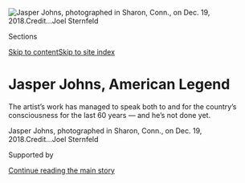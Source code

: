 <div id="app">

<div>

<div>

<div>

</div>

<div data-aria-hidden="false">

<div id="site-content" role="main">

<div>

<div class="css-1aor85t" style="opacity:0.000000001;z-index:-1;visibility:hidden">

<div class="css-1hqnpie">

<div class="css-epjblv">

<span class="css-100wwgy">Jasper Johns, American Legend</span>

</div>

<div class="css-k008qs">

<div class="css-o5pzib">

<span class="css-18z7m18"></span>

<div>

</div>

</div>

<span class="css-1n6z4y"></span>

<div class="css-1705lsu">

<div class="css-4xjgmj">

<div class="css-4skfbu" role="toolbar" data-aria-label="Social Media Share buttons, Save button, and Comments Panel with current comment count" data-testid="share-tools">

  - 
  - 
  - 
  - 
    
    <div class="css-6n7j50">
    
    </div>

  - 

</div>

</div>

</div>

</div>

</div>

</div>

<div id="NYT_TOP_BANNER_REGION" class="css-11qgg8s">

</div>

<div id="fullBleedHeaderContent">

<div class="css-n4ws9g">

![<span class="css-1l9o2ey e13ogyst0" data-aria-hidden="true">Jasper
Johns, photographed in Sharon, Conn., on Dec. 19,
2018.</span><span class="css-1nlbvxy e1z0qqy90" itemprop="copyrightHolder"><span class="css-1ly73wi e1tej78p0">Credit...</span><span><span>Joel
Sternfeld</span></span></span>](https://static01.nyt.com/images/2019/02/18/t-magazine/18tmag-johns-slide-8VTF/18tmag-johns-slide-8VTF-articleLarge.jpg?quality=75&auto=webp&disable=upscale)

</div>

<div class="css-3z92zw">

<div class="css-6cn7ki">

<div class="NYTAppHideMasthead css-1bcu9v6 e1suatyy0">

<div class="section css-1o1qe8k e1suatyy2">

<div class="css-cu5p7t er09x8g0">

<div class="css-6n7j50">

</div>

<span class="css-1dv1kvn">Sections</span>

[Skip to content](#site-content)[Skip to site index](#site-index)

</div>

<div class="css-10698na e1huz5gh0">

</div>

</div>

</div>

<div class="css-1sojcmr ehdk2mb0">

# Jasper Johns, American Legend

</div>

The artist’s work has managed to speak both to and for the country’s
consciousness for the last 60 years — and he’s not done yet.

</div>

</div>

<div class="css-nwzfg5 e1gnum310">

<span class="css-1f9pvn2 t-magazine">Jasper Johns, photographed in
Sharon, Conn., on Dec. 19,
2018.</span><span class="css-1nlbvxy e1z0qqy90" itemprop="copyrightHolder"><span class="css-1ly73wi e1tej78p0">Credit...</span><span><span>Joel
Sternfeld</span></span></span>

</div>

<div id="sponsor-wrapper" class="css-1hyfx7x">

<div id="sponsor-slug" class="css-19vbshk">

Supported by

</div>

[Continue reading the main story](#after-sponsor)

<div id="sponsor" class="ad sponsor-wrapper" style="text-align:center;height:100%;display:block">

</div>

<div id="after-sponsor">

</div>

</div>

<div class="css-1wx1auc e1gnum311">

<div class="css-18e8msd">

<div class="css-vp77d3 epjyd6m0">

<div class="css-1baulvz">

By [<span class="css-1baulvz last-byline" itemprop="name">M.H.
Miller</span>](https://www.nytimes.com/by/m-h-miller)

</div>

</div>

  - Feb. 18, 2019

  - 
    
    <div class="css-4xjgmj">
    
    <div class="css-d8bdto" role="toolbar" data-aria-label="Social Media Share buttons, Save button, and Comments Panel with current comment count" data-testid="share-tools">
    
      - 
      - 
      - 
      - 
        
        <div class="css-6n7j50">
        
        </div>
    
      - 
    
    </div>
    
    </div>

</div>

</div>

</div>

<div class="section meteredContent css-1r7ky0e" name="articleBody" itemprop="articleBody">

<div class="css-1fanzo5 StoryBodyCompanionColumn">

<div class="css-53u6y8">

JASPER JOHNS LIVES on a sprawling estate in Sharon, Conn., a rural town
in the Berkshires with a population of about 2,700 people. The property
is stark and hilly, made up of a series of small barnlike structures,
one of which houses Johns’s studio. Every detail inside the studio seems
intentional, as if each object were a clue about the man himself.
There’s the unframed poster, pinned to a wall, of Leonardo da Vinci’s
portrait of “[Ginevra de’
Benci](https://www.nga.gov/collection/art-object-page.50724.html)”
(circa 1478), with whom Johns occasionally shares an intense, unsmiling
gaze; there are the silver cans that hold his brushes; there is the
model of the human skull on a table.

In a 1977 interview with the author Edmund White, Johns described his
experience of meeting [Marcel
Duchamp](https://www.nytimes.com/topic/person/marcel-duchamp), one of
his artistic idols, who, with the Cubist paintings and ready-made
sculptures he began making in the years leading up to World War I,
helped drag art into the 20th century in much the same way that Johns
would recalibrate the priorities of painting and sculpture at the end of
the 1950s. “Just his physical presence was impressive,” Johns said of
Duchamp. “I suppose all the mythology sensitizes you, prepares you to be
impressed, to feel awe.” This is an apt description of Johns himself,
who has, for much of his adult life, cultivated the aura of an enigma.

*\[*[*Sign up
here*](https://www.nytimes.com/newsletters/t-list?module=inline) *for
the T List newsletter, a weekly roundup of what T Magazine editors are
noticing and coveting now.\]*

At 88, Johns remains physically imposing: He is barrel-chested, and his
once boyish face has weathered into a craggy atlas. When I visited his
home, he showed me the mostly bare walls of his studio before leading me
upstairs, into an informal gallery room, with windows that looked out on
the surrounding landscape, which felt, with the naked trees on the
horizon, vast and lonely in the early December chill. Even his gait as
he climbed the stairs had a meaningful vigor, as if he was trying to
prove to the steps that he could still conquer them. Johns is a solitary
figure, among the final survivors of an era, and for the better part of
60 years, he has declined to offer any easy explanations about his work,
or to be a spokesperson for postwar American art, though people would
like him to be. He has been one of the primary architects of the
contemporary art world, and has also opted out of its social trappings
entirely. For decades, he has divided his time between quiet towns along
the East Coast and a remote retreat designed by [Philip
Johnson](https://www.nytimes.com/2005/01/27/arts/design/philip-johnson-architectures-restless-intellect-dies-at-98.html)
in St. Martin. Now, he rarely leaves Connecticut. The curator John
Elderfield has called him “the hermit of Sharon.”

</div>

</div>

<div class="css-1fanzo5 StoryBodyCompanionColumn">

<div class="css-53u6y8">

The next years will be busy ones for Johns. His first show of new works
in five years is currently running at [Matthew Marks
Gallery](https://www.matthewmarks.com/new-york/exhibitions/2019-02-09_jasper-johns/)
in New York. He has been the subject of numerous surveys, and in the
fall of 2020, he’ll have the largest one to date, split between two
institutions — the [Whitney Museum of American
Art](https://www.nytimes.com/topic/organization/whitney-museum-of-american-art),
where he had a retrospective in 1977, and the [Philadelphia Museum of
Art](https://www.nytimes.com/topic/organization/philadelphia-museum-of-art),
which he started visiting in 1958 to view the museum’s collection of
sculptures by Duchamp. The show will run simultaneously at both museums,
which the Whitney’s Scott Rothkopf, the co-curator of the show along
with Carlos Basualdo in Philadelphia, described as “unprecedented.”

Johns has assiduously avoided his public throughout his career, and yet
he has also managed to consistently speak to what it is to be alive in
America at any given moment. From his [iconic
paintings](https://www.moma.org/collection/works/78805) in the mid-50s
of the American flag, which seemed to embody the fallout of Red Scare
nationalism, to the modish apathy of his bronze sculptures of banal
objects like flashlights and light bulbs, to his almost compulsive
return in his later paintings to a holistic system of ambiguous symbols
like galaxy spirals and cartoonish stick figures holding exaggeratedly
large paintbrushes, he has been in a constant state of reinvention. He
is the rare artist whose work has never become stale, who in his 80s is
still creating strange and mysterious images that could be looked at
endlessly and never fully reveal themselves. Whether Johns is actually
*about* anything (or nothing) in particular has been the central
question of his work, and yet it is ultimately less important than his
endless search for meaning itself — the mere act of the lone artist
entering the studio every day and deciding to continue. His constant
presence is defined mostly by self-erasure, which has made him an artist
who has disappeared almost entirely into his work. There is a sense that
he’s been here forever, and that no one will replace him once he’s gone.

</div>

</div>

<div class="sizeLarge layoutHorizontal css-rezhvw ejvbdkh1">

[](https://www.nytimes.com/slideshow/2019/02/18/t-magazine/jasper-johns-in-images.html)

<div class="css-5nx6oe">

## Jasper Johns, in Images

<div class="css-1xhl2m">

13 Photos

View Slide Show <span class="css-t4350i">›</span>

</div>

</div>

<div class="css-79elbk">

<div class="css-hyytny">

</div>

![](https://static01.nyt.com/images/2019/02/18/t-magazine/18tmag-johns-slide-5TPA/18tmag-johns-slide-5TPA-articleLarge-v6.jpg?quality=75&auto=webp&disable=upscale)

</div>

<div class="css-17ai7jg e15qwgfe0">

<span class="css-1l9o2ey e13ogyst0">Jasper Johns, “Flag,” 1954-55,
encaustic, oil and collage on fabric mounted on wood (3 panels), The
Museum of Modern Art, New York, NY, USA. Digital image © The Museum of
Modern Art/licensed by Scala, NY/Art Resource, NY © 2019 Jasper
Johns/licensed by VAGA at ARS, NY</span>

</div>

</div>

<div class="css-1fanzo5 StoryBodyCompanionColumn">

<div class="css-53u6y8">

I CAN’T SAY that my encounter with Johns did much to upend his
reputation as an impenetrable figure. He had a remarkable ability to cut
off a conversational thread with a single look. When asked if there were
any younger artists he admired, he said, “Mmhmm.” Asked for specific
names, he responded with an unsmiling, “No.” His speech was punctuated
by long, powerful silences during which he stared out into the distance,
looking at nothing in particular but doing so with such a sense of
purpose it was as if he were searching the hills for the words he wanted
to say before emerging with a full-paragraph answer. When we sat
upstairs — a book of paintings by [Edvard
Munch](https://www.nytimes.com/topic/person/edvard-munch), with whom
Johns shares a morbid sense of symbolism, between us — there was a
certain amount of negotiation regarding my recording our interview. I
told him it was the only way I could know that I’ve quoted him
accurately. “That’s what I’m worried about,” he said grimly before
relenting.

Yet there was also a great warmth to him. He would frequently laugh at
the things he said, his eyes brightening. He spoke with a mid-Atlantic
accent that recalled [Cary
Grant](https://www.nytimes.com/1986/11/30/obituaries/cary-grant-dies-in-iowa-at-82-hollywood-epitome-of-style.html),
but when the conversation turned to his childhood in South Carolina, a
southern lilt announced itself. In these moments, he could be
surprisingly forthcoming, almost avuncular. I asked him why, unlike most
artists who achieve the level of acclaim he has, he has never taught at
a university. “I wouldn’t know how,” he said. Then he told me a story.
When he was in basic training at Fort Jackson in South Carolina in 1951,
he became friendly with a woman named Augusta Burch, who was in charge
of the base’s service club, where soldiers would go to listen to records
and write letters. Learning that he aspired to be an artist, she asked
him to make a mural based on the work of [Charles
Dickens](https://www.nytimes.com/topic/person/charles-dickens) for the
service club’s stage. Later, she started a culture center at Fort
Jackson devoted to the study of music and art, and when Johns finished
his basic training, she helped get him transferred there. He was
supposed to give art lessons to other soldiers. “But I certainly didn’t
teach,” he said. “I just watched what people did.”

</div>

</div>

<div class="css-1fanzo5 StoryBodyCompanionColumn">

<div class="css-53u6y8">

Part of the job also involved arranging small exhibitions, and he
organized one around artworks by children, which he had borrowed from a
school at the recently opened [Columbia Museum of
Art](https://www.columbiamuseum.org/) nearby. One afternoon, a general
from another base visited the culture center and mistook the works on
the walls for those made by the soldiers instead of children. “He looked
around,” Johns said, “and he announced, ‘What these men need is a
teacher\!’”

Johns was born in 1930 in Augusta, Ga., and grew up in South Carolina.
According to family lore, he was named for William Jasper, a sergeant in
the Second South Carolina Regiment during the Revolutionary War who was
best known for hoisting the regimental flag after the mast was broken in
the battle of Fort Moultrie, near Charleston, in 1776 and holding it
under fire from a British warship until it could be repaired. (He died
during the 1779 Siege of Savannah, purportedly attempting to plant the
regiment’s colors again.) Johns’s parents divorced when he was 2, and
his mother started a new family — without him. Asked once by Deborah
Solomon, his biographer, why he didn’t simply live with his father,
Johns responded, “He didn’t invite me.” Raised by his paternal
grandfather, a farmer, until his death, when Johns was 8, he spent most
of the remainder of his childhood living with an aunt, the only teacher
at a two-room schoolhouse that Johns attended in the town of Allendale.
There were about 12 people at the school, and his aunt taught all of the
grades. The students would rotate around his aunt’s desk for their
lessons, which was situated near a wood stove: In first grade, you sat
on a bench. By fifth grade, you stood behind the teacher’s desk. It was
a childhood of disappointment and rejection, of suffocating loneliness.
“No one in my family, as far as I know, had ever traveled anywhere,”
he said. “I don’t know that my mother had ever been out of the state
until I was an adult.” He wanted to be “anywhere but there, at that
time.” The only art he was exposed to growing up were paintings by his
dead grandmother in his grandfather’s house, but, without encouragement
or any real reason, he found himself compelled to make art from a young
age. It became both a way of attracting his indifferent family’s
attention to himself and, later, his primary means of escape.

</div>

</div>

<div class="css-79elbk" data-testid="photoviewer-wrapper">

<div class="css-z3e15g" data-testid="photoviewer-wrapper-hidden">

</div>

<div class="css-1a48zt4 ehw59r15" data-testid="photoviewer-children">

![<span class="css-1l9o2ey e13ogyst0" data-aria-hidden="true">Details
from Johns’s
studio.</span><span class="css-1nlbvxy e1z0qqy90" itemprop="copyrightHolder"><span class="css-1ly73wi e1tej78p0">Credit...</span><span>Joel
Sternfeld</span></span>](https://static01.nyt.com/images/2019/02/18/t-magazine/18tmag-johns-slide-HUSY/18tmag-johns-slide-HUSY-articleLarge.jpg?quality=75&auto=webp&disable=upscale)

</div>

</div>

<div class="css-1fanzo5 StoryBodyCompanionColumn">

<div class="css-53u6y8">

After leaving the army in 1953, he arrived in New York to start his
career as an artist. The city had only recently usurped Paris as the
center of contemporary art with the rise of Abstract Expressionism, a
distinctly American painting style defined by spontaneous marks and
obsessive explorations of color, which by the beginning of the ’50s had
become a world-famous aesthetic movement thanks to artists like [Jackson
Pollock](https://www.nytimes.com/topic/person/jackson-pollock), [Mark
Rothko](https://www.nytimes.com/topic/person/mark-rothko) and [Willem de
Kooning](https://www.nytimes.com/1997/03/20/arts/willem-de-kooning-dies-at-92-reshaped-us-art.html).
Their popularity was so great that, in helping to mainstream a radically
new style of painting, they inspired a rigid set of parameters and rules
for what painting should look like. In his essay “‘American-Type’
Painting” (1955), the critic [Clement
Greenberg](https://www.nytimes.com/1994/05/08/obituaries/clement-greenberg-dies-at-85-art-critic-championed-pollock.html)
praised Abstract Expressionism’s “new kind of flatness, one that
breathes and pulsates,” one that represented a break with the Cubist and
Surrealist painting traditions that flourished in Europe between the
world wars.

By the mid-50s, when a 23-year-old Johns entered this insular milieu,
the Abstract Expressionist artists and their supporters were already
taking their artistic superiority for granted. He met [Robert
Rauschenberg](https://www.nytimes.com/2008/05/14/arts/design/14rauschenberg.html)
through mutual friends around early 1954, while Johns was working at
Marboro Books, a discount chain that sold overstock titles. The two
would soon reorient the direction of contemporary art, but they had
humble beginnings. Shortly after meeting him, Rauschenberg enlisted
Johns’s help in his own day job, designing window displays for the
[Bonwit
Teller](https://www.nytimes.com/2014/10/05/realestate/fifth-avenue-bonwit-teller-opulence-lost.html)
department store. The following year, the two moved their studios into
the same building together on Pearl Street, and through Rauschenberg,
Johns met [Merce
Cunningham](https://www.nytimes.com/topic/person/merce-cunningham) and
his collaborator and romantic partner, the composer [John
Cage](https://www.nytimes.com/topic/person/john-cage).

Johns was the youngest of this group — and the only one without an
extensive arts education. He’d studied art at the [University of South
Carolina](https://www.nytimes.com/search?query=University+of+South+Carolina)
for three semesters and then spent less than a year at the Parsons
School of Design in New York before dropping out and joining the army
because he couldn’t afford the tuition. Cage and Cunningham both taught
at [Black Mountain
College](https://www.nytimes.com/2015/12/18/arts/design/the-short-life-and-long-legacy-of-black-mountain-college.html),
the experimental art school in North Carolina where Cunningham founded
his dance company, and where Rauschenberg had also studied, along with
his soon-to-be-wife Susan Weil, under the tutelage of the German painter
[Josef
Albers](https://www.nytimes.com/1976/03/26/archives/josef-albers-artist-and-teacher-dies.html).
(Albers, a renowned instructor of the
[Bauhaus](https://www.nytimes.com/2019/02/04/t-magazine/bauhaus-school-architecture-history.html)
in Germany who left the country after the rise of the Nazis in 1933,
taught “learning by doing.”) These men’s ideas “were better formed than
mine,” Johns said, “and they were more experienced and strongly
motivated to do what they were doing. Cage and Rauschenberg and Merce,
those three people were the people most important to me at that time.
They had been to various kinds of schools, had traveled, had worked at
Black Mountain, which I think was important to them. And I benefited
from that. That reinforced a kind of forward movement.”

</div>

</div>

<div class="css-1fanzo5 StoryBodyCompanionColumn">

<div class="css-53u6y8">

In March 1957, he and Rauschenberg were living in the building on Pearl
Street — Rauschenberg upstairs, Johns downstairs — when the dealer [Leo
Castelli](https://www.nytimes.com/1999/08/23/arts/leo-castelli-influential-art-dealer-dies-at-91.html)
paid a visit to Rauschenberg. Castelli, an early champion of Abstract
Expressionism, had opened his own gallery on the Upper East Side a month
earlier and was courting Rauschenberg. During the visit, Rauschenberg
told the ambitious dealer that he had to go downstairs to get some ice
from Johns’s studio (the two shared a refrigerator). Castelli said he
was curious about Johns — he’d just seen a painting he’d done of a green
target that was included in a group show at the [Jewish
Museum](https://www.nytimes.com/topic/organization/jewish-museum-nyc).
“So Bob came down to my studio,” Johns told me, “and said, ‘Leo
Castelli is upstairs and would like to meet you.’” Johns told Castelli
to call sometime and he’d show him his work. “He said, ‘Can’t I see it
now?’ I thought it was inappropriate, since he’d come to see Bob, but at
any rate, we went downstairs.” Castelli offered him a show on the spot.
“That was the beginning,” Johns said. He would show with Castelli for
the next 40 years, until Castelli’s death in 1999.

</div>

</div>

<div class="css-79elbk" data-testid="photoviewer-wrapper">

<div class="css-z3e15g" data-testid="photoviewer-wrapper-hidden">

</div>

<div class="css-1a48zt4 ehw59r15" data-testid="photoviewer-children">

<div class="css-1xdhyk6 erfvjey0">

<span class="css-1ly73wi e1tej78p0">Image</span>

<div class="css-zjzyr8">

<div data-testid="lazyimage-container" style="height:493.6444444444444px">

</div>

</div>

</div>

<span class="css-1l9o2ey e13ogyst0" data-aria-hidden="true">Johns’s
“Untitled”
(2018).</span><span class="css-1nlbvxy e1z0qqy90" itemprop="copyrightHolder"><span class="css-1ly73wi e1tej78p0">Credit...</span><span>Jasper
Johns, “Untitled,” 2018. Oil on canvas © 2019 Jasper Johns/licensed by
VAGA at ARS, NY. Courtesy of Matthew Marks Gallery</span></span>

</div>

</div>

<div class="css-1fanzo5 StoryBodyCompanionColumn">

<div class="css-53u6y8">

Johns’s debut solo exhibition at Castelli’s gallery on the Upper East
Side 10 months later is now legendary. His work was a series of familiar
symbols — American flags, targets, numbers — painted on newsprint with
encaustic, in which pigment was mixed with heated beeswax. (This was, at
the time, a truly esoteric method, best known from the Fayum mummy
portraits from the first couple centuries A.D.) The show now has the
reputation of doing nothing less than announcing the death of Abstract
Expressionism. This is reductive, of course — de Kooning and others
would continue to have long and successful careers after the arrival of
Johns — but his work did dramatically reimagine the possibilities of
what could happen on a canvas. If Abstract Expressionism was a
melodramatically psychological exercise, with each splash of paint
communicating some anguished search for American identity in the midst
of the Cold War’s atomic glow, here was something cool and detached,
familiar and yet forever unknowable. It was as if [Marlon
Brando](https://www.nytimes.com/2004/07/02/movies/marlon-brando-oscarwinning-actor-is-dead-at-80.html)
had driven his motorcycle onto the set of a [Clark
Gable](https://www.nytimes.com/1960/11/17/archives/clark-gable-dies-in-hollywood-of-heart-ailment-at-age-of-59-king-of.html)
movie.

At 27, Johns became an overnight success and an indecipherable oracle of
modern America. He was clearly saying something, but what? Was his
American flag a canny critique of Eisenhower-era imperialism? Was it an
ironic tribute to his namesake, someone who quite literally died for the
flag? Was it a tautological exercise, a heroic attempt to separate the
flag from its context? Johns has only ever given the same story: One
night, in 1954, he dreamed of painting a flag, and the next morning he
got up and started doing it. He spent much of the next five years
painting the flag in various forms, and then, for a while, mostly
stopped. When asked about this in a 1963 interview with a German
magazine, he said: “They added two stars,” a reference to Alaska and
Hawaii becoming states in 1959. “Since then, the design does not
interest me anymore.”

IT’S TEMPTING TO think of Johns’s career in two parts: with Rauschenberg
and post-Rauschenberg. Johns may not be forthcoming with details of his
personal life, but he is an expert self-mythologizer, and there is
likely no romance between two visual artists in postwar America that
occupies the same level of importance in the public’s imagination as
Johns’s with Rauschenberg. Between 1955 and 1961, the two lived and
worked in proximity to one another, first on Pearl Street and then, in
1958, when the Pearl Street building was condemned, over a hero sandwich
shop at 128 Front Street, this time with Johns upstairs and Rauschenberg
downstairs. They shared ideas, motifs and materials and ended up carving
a path for much of the art that has emerged in the 60 years since. Most
of the subsequent artistic milestones one can think of — from [Andy
Warhol](https://www.nytimes.com/2018/11/01/arts/design/andy-warhol-inc-how-he-made-business-his-art.html)’s
first Campbell’s soup cans in 1962 to Tracey Emin putting [her own
bed](https://www.tate.org.uk/art/artworks/emin-my-bed-l03662) on view
inside the Tate Gallery in 1999 to [Kerry James
Marshall](https://www.nytimes.com/2016/10/17/t-magazine/kerry-james-marshall-artist.html)’s
use of collage, printing and other variables on the canvases of his
early paintings — originated with the work Johns and Rauschenberg
produced during these years.

Rauschenberg’s
“[combines](https://www.rauschenbergfoundation.org/art/series/combine),”
a series of works the artist began making in 1954 that combined elements
of painting and sculpture (Johns described them as “painting playing the
game of sculpture”), took contemporary art down from the wall and into
new territory entirely. Johns was often present in these works,
sometimes spiritually, often literally. One, “[Short
Circuit](https://www.artic.edu/artworks/209926/short-circuit)” (1955),
included a flag painting by Johns inside a compartment with a small
door. Another combine, “Untitled” (circa 1954), sometimes referred to as
“Man With White Shoes,” was a wooden structure that resembled a front
porch, partially painted and mounted with objects ranging from a
taxidermied hen to personal ephemera: a letter from Rauschenberg’s son,
photographs of his parents, a picture of Johns. In 1958, Johns expanded
on the strange familiarity found in his paintings of flags and numbers
by making sculptures of everyday objects (light bulbs, beer cans) that
he cast in bronze, prefiguring Warhol’s fascination with mass production
and pop culture symbolism by several years. His paintings, like
Rauschenberg’s, began to incorporate sculptural elements, as with
“[Target With Four
Faces](https://www.moma.org/collection/works/78393)” (1955), which
included the familiar target but with four plaster casts of an eerily
expressionless face, cut off just below the eyes, peering out from
beneath a wooden slat affixed to the top of the painting.

</div>

</div>

<div class="css-79elbk" data-testid="photoviewer-wrapper">

<div class="css-z3e15g" data-testid="photoviewer-wrapper-hidden">

</div>

<div class="css-1a48zt4 ehw59r15" data-testid="photoviewer-children">

<div class="css-1xdhyk6 erfvjey0">

<span class="css-1ly73wi e1tej78p0">Image</span>

<div class="css-zjzyr8">

<div data-testid="lazyimage-container" style="height:309.3333333333333px">

</div>

</div>

</div>

<span class="css-1l9o2ey e13ogyst0" data-aria-hidden="true">Another
photograph of Johns’s studio. Every detail inside the studio seems
intentional, as if each object were a clue about the man
himself.</span><span class="css-1nlbvxy e1z0qqy90" itemprop="copyrightHolder"><span class="css-1ly73wi e1tej78p0">Credit...</span><span>Joel
Sternfeld</span></span>

</div>

</div>

<div class="css-1fanzo5 StoryBodyCompanionColumn">

<div class="css-53u6y8">

As they worked on redefining the avant-garde, the two made money by
creating window displays for department stores under the name Matson
Jones (Matson was Rauschenberg’s mother’s maiden name; Jones was a near
homonym for Johns). There is a certain art historical narrative that
claims Johns and Rauschenberg were the founders of Pop Art, engaged in
some ideological battle of wits with Warhol. Johns downplayed this — “I
don’t think I saw myself in relation to Andy,” he said, though he added
that Warhol did give him a silk-screen with which to practice — but he
and Rauschenberg were at least competitive with him in terms of their
commercial work. For Johns and Rauschenberg, the window displays were
merely a financial tool, but Warhol, who was best-known at the time for
his commercial illustration, did so under his own name and had become
quite successful. He’d bought a drawing of Johns’s from a group show,
and when the two met, around 1958, Johns told Warhol that he knew his
work. “He seemed very pleased for a moment,” Johns said, “until it
became clear that I was referring to his commercial work. He did
drawings for I. Miller,” the shoe manufacturer with a shop in Times
Square, “and I explained that Bob and I had been commissioned to do a
window display for I. Miller based on Andy’s drawings. And he said” —
here Johns pitched his voice into a kind of sheepish whine — “‘Why
didn’t they ask *me* to do it?’”

</div>

</div>

<div class="css-1fanzo5 StoryBodyCompanionColumn">

<div class="css-53u6y8">

Then, in 1961, Johns and Rauschenberg’s relationship ended. They crossed
paths from time to time after that, but they never had any planned
encounters. (Rauschenberg died in 2008, at 82.) Little is known about
what caused this breakup — Johns told me that they simply drifted apart.
The fact that so few details of this partnership have emerged, in no
small part because Johns and Rauschenberg usually declined to talk about
it, means that it has taken on a kind of mythic status. Rauschenberg
frequently conscripted his romantic partners in his work, including his
wife, Susan Weil, and [Cy
Twombly](https://www.nytimes.com/2011/07/06/arts/cy-twombly-american-artist-is-dead-at-83.html),
with whom Rauschenberg [had an
affair](https://www.nytimes.com/2018/10/11/t-magazine/cy-twombly-robert-rauschenberg-art-travel.html)
that contributed to the end of his short-lived marriage with Weil. For
his part, Johns’s relationship with Rauschenberg has not necessarily
been confined to the closet. Writers of the ’60s and ’70s called them
“close friends,” though this has shifted in more recent years to
“sometime lovers.” The details that do exist mostly come from the work
they made during this period and directly following their estrangement.
Critics have long speculated, for instance, that Johns’s dour gray
painting “Liar,” from 1961, which features the titular word in prominent
capital letters at the top of the paper, was about Rauschenberg.
Regardless of any details, sexual or otherwise, about their union, what
emerges most powerfully from the work they produced while together is
evidence of an intertwined existence, an intimacy that was in a way
closer than marriage. “Jasper and I literally traded ideas,”
Rauschenberg told [Calvin
Tomkins](https://www.nytimes.com/2011/10/05/arts/calvin-tomkins-continues-to-chronicle-artists.html)
in his 1980 biography “[Off the
Wall.](https://us.macmillan.com/books/9780312425852)”

After they parted ways, each remained a celebrated artist, but their
respective roles shifted. Rauschenberg became more overtly political and
was embraced by an American counterculture that used his work to
critique a variety of causes, from the [Vietnam
War](https://www.nytimes.com/topic/subject/vietnam-war) to climate
change. Later, in the ’80s, he would start a project called the
Rauschenberg Overseas Culture Interchange, in which he traveled the
world, attempting to use his art as the impetus for cross-cultural
dialogues that he hoped would lead to world peace. He’d fund this
program in part by selling works from his collection, including at least
one Johns painting from when the two were living together.

Johns retreated increasingly inward. He’d never discuss topical
concerns, or be so bold as to think his work might solve any of the
world’s problems. He largely shunned public adoration. (One exception
came in 1999, when Johns played a kleptomaniac version of himself in an
episode of “The Simpsons,” stealing light bulbs and appetizers from the
kind of art opening he has generally avoided in his actual life.) But in
speaking about Rauschenberg, Johns was, if not quite animated, at least
open. Asked if he ever grows tired of being asked about Rauschenberg, he
replied, “Not today.” When I suggested that Rauschenberg and Johns were
each other’s main audience, Johns replied without hesitation, “That’s
true.” He said the two would show each other their work constantly, and
once their friendship ended, Johns was never able to find another
kindred spirit on this level. “The relationship with Bob was extremely
important to me,” he said, “as an artist and as a human being. So to end
contact with an honest opinion that you are willing to accept — to have
it or not to have it is a huge difference.”

</div>

</div>

<div class="css-79elbk" data-testid="photoviewer-wrapper">

<div class="css-z3e15g" data-testid="photoviewer-wrapper-hidden">

</div>

<div class="css-1a48zt4 ehw59r15" data-testid="photoviewer-children">

<div class="css-1xdhyk6 erfvjey0">

<span class="css-1ly73wi e1tej78p0">Image</span>

<div class="css-zjzyr8">

<div data-testid="lazyimage-container" style="height:290px">

</div>

</div>

</div>

<span class="css-1l9o2ey e13ogyst0" data-aria-hidden="true">The
sculpture “Painted Bronze” (1960), made after Willem de Kooning remarked
that an artist could give the gallerist Leo Castelli two beer cans and
Castelli could sell
them.</span><span class="css-1nlbvxy e1z0qqy90" itemprop="copyrightHolder"><span class="css-1ly73wi e1tej78p0">Credit...</span><span>Jasper
Johns, “Painted Bronze,” 1960 (cast and painted 1964), bronze and oil
paint (3 parts), edition of 2 (2/2), collection of the artist © 2019
Jasper Johns/licensed by VAGA at ARS, NY, photo by Jamie Stukenberg,
Professional Graphics, Rockford, Ill. © 2019 the Wildenstein Plattner
Institute, New York</span></span>

</div>

</div>

<div class="css-1fanzo5 StoryBodyCompanionColumn">

<div class="css-53u6y8">

NOT LONG AFTER his split from Rauschenberg, Johns found himself once
again in South Carolina, for a show at the Columbia Museum of Art, which
turned into a kind of reunion with the people from his childhood. As he
recounted in a 1966 television documentary, someone at that gathering
told him about a house for sale in remote Edisto Beach, south of
[Charleston](https://www.nytimes.com/interactive/2017/01/12/travel/what-to-do-36-hours-in-charleston-south-carolina.html).
He went to see the place and didn’t particularly like it — the interior
was painted pink — but, perusing the cabinets, he found a half-empty
bottle of bourbon beneath the kitchen sink, which he took as a good
omen. Johns began taking breaks from New York — first in Edisto, then at
his houses in the Caribbean and in Stony Point, N.Y., where John Cage
was his neighbor — until he finally moved to Sharon in 1998.

Since the mid-60s, Johns has been working with the same strange codex of
symbols that seem to comprise a language that only Johns himself is
fully fluent in. “There are not that many artists in the 20th and 21st
century who are quite so consistently returning to and reworking what is
essentially a small lexicon of images,” the Whitney’s Scott Rothkopf
said. His work following his first decade as an artist has been defined
by a continual resuscitation of these images, like ghosts that he can’t
quite elude. There is the empty coffee can, crammed with paintbrushes,
something like Johns’s primal scene, which he has sculpted and cast in
bronze, made into a lithograph and painted at various points in his
career. There are his almost absurdly simple crosshatched marks, which
began appearing in his work in 1972, and which he claimed offered “the
possibility of a complete lack of meaning.” There are stick figures
holding paintbrushes. There are skulls. There is his remarkable use of
the color gray to blanket a painting in sorrow. Though he returns to the
same motifs again and again, he complicates their meaning continuously
with the addition of some new, often acutely personal element — a
portrait of Castelli (as in “Racing Thoughts,” from 1983); the
blueprints for his grandfather’s house (as in “Mirror’s Edge,” from
1992); the artist’s own signature, sourced from a rubber stamp he had
made that said “Regrets, Jasper Johns,” an object that made it all the
easier to turn down whatever someone wanted him to do. Indeed, there are
two Jasper Johns — one who is unable to keep the past at bay, whose
memories seem to trickle into his paintings like water from a broken
faucet; and one who does things by rote, with a kind of cool
indifference — and both are present in his work.

These personas have been at odds in his life as well, of course. There
is the Jasper Johns who wrote a letter in 1959 responding to a review by
the critic [Hilton
Kramer](https://www.nytimes.com/2012/03/28/arts/design/hilton-kramer-critic-who-championed-modernism-dies-at-84.html)
that he didn’t like (“thank God, art tends to be less what critics write
than what artists make,” he wrote) and the Jasper Johns who claims to be
surprised anyone has an opinion about his work at all, as he said to me
and nearly every other interviewer he’s spoken with. There is the Jasper
Johns who spoke in the 1970s about wanting to sell a painting for $1
million, a figure then unheard-of for a living artist (in 2014, a flag
painting [sold for $36
million](https://www.nytimes.com/2014/11/12/arts/design/rothko-and-johns-paintings-are-stars-of-a-sluggish-auction-for-sothebys.html)
at a Sotheby’s auction) and the Jasper Johns who avoids any knowledge of
the contemporary art world like a conscientious objector. For someone
who claims to have no opinion about art fairs or auctions or any of the
other global machinations of the market, he also recounted, admiringly,
a story he’d heard about Jackson Pollock walking by a Mercedes-Benz
showroom, pointing at a car and saying, “One painting.” Johns has only
attended two art fairs, the Foire Internationale d’Art Contemporain, in
Paris, and Art Basel in Switzerland, in the ’70s. A bookseller at Basel
was selling a book he made with [Samuel
Beckett](https://www.nytimes.com/topic/person/samuel-beckett) in 1976,
called
“[Foirades/Fizzles](https://www.manhattanrarebooks.com/pages/books/195/jasper-johns-samuel-beckett/foirades-fizzles/?soldItem=true).”
“I looked at that,” he said, “and then I just sort of walked through the
place. It was all foreign and unpleasant to me.”

</div>

</div>

<div class="css-1fanzo5 StoryBodyCompanionColumn">

<div class="css-53u6y8">

Though I had expected Johns to be guarded about his past or his personal
life, it was a surprise to find him cagiest about his artistic process.
Trying to ask him about his personal approach to art making felt like
pushing a boulder up a hill and watching it tumble back down once I’d
reached the top.

Does he have a routine when he goes into the studio?

“Just going into it is the routine, I guess,” he said.

How many works does he produce in a given year?

“I have absolutely no idea how to answer that.”

Has the way he works changed over time?

“Probably,” he said, though after a momentary pause, he continued: “It’s
hard to say how. I think I produce fewer works now. I assume that has to
do with age, but I don’t know. And I don’t know what other people think
of my production. I’ve occasionally worked on something for a very long
time, so it doesn’t seem like I’m producing anything, but eventually
something will get done.”

He went on, telling me that he just finished a painting, which would be
included in his exhibition at Matthew Marks, that he spent three or four
years working on. He wouldn’t say which work.

How does he know when something he’s spent that amount of time on is
finally done?

“I think you just give up,” he said.

</div>

</div>

<div class="css-79elbk" data-testid="photoviewer-wrapper">

<div class="css-z3e15g" data-testid="photoviewer-wrapper-hidden">

</div>

<div class="css-1a48zt4 ehw59r15" data-testid="photoviewer-children">

<div class="css-1xdhyk6 erfvjey0">

<span class="css-1ly73wi e1tej78p0">Image</span>

<div class="css-zjzyr8">

<div data-testid="lazyimage-container" style="height:467.8666666666666px">

</div>

</div>

</div>

<span class="css-1l9o2ey e13ogyst0" data-aria-hidden="true">**On the
Cover:** Jasper Johns is featured in T’s March 3 Men’s Fashion
issue.</span><span class="css-1nlbvxy e1z0qqy90" itemprop="copyrightHolder"><span class="css-1ly73wi e1tej78p0">Credit...</span><span>Joel
Sternfeld</span></span>

</div>

</div>

<div class="css-1fanzo5 StoryBodyCompanionColumn">

<div class="css-53u6y8">

WHEN WE WERE finished talking, I asked if Johns would show me some of
his new work. “I don’t think we should,” he said with a sigh. “But we
can. We’ll have to make a trip.” We went outside and got into a Polaris
Ranger UTV — a kind of off-road golf cart. (“It’s necessary, I’m
afraid,” Johns said; his property is large, and he moves slowly these
days.) He drove us to another structure on the property called the Blue
Barn, where he’d hung his recently completed works. A [Bruce
Nauman](https://www.nytimes.com/2018/10/15/t-magazine/bruce-nauman-art-interview.html)
sculpture, “Jasper’s Cat” (1990) — a 60th birthday gift from Castelli —
which looked like an enormous scale balancing two animalistic globs of
flesh, was just inside the barn’s entrance. Johns had seen [Nauman’s
show](https://www.moma.org/calendar/exhibitions/3852) at the Museum of
Modern Art that had opened a few months before, during a rare trip into
the city. It wasn’t an enjoyable experience. The show was loud, the
museum was loud and there were people everywhere.

Deeper into the barn, there were about a dozen works hanging on the
walls, made between 2012 and 2018. The three most recent works, a
charcoal drawing and two paintings, all had the same figure at the
center, a shadowy silhouette of a man wearing a tiny fedora, his
skeleton visible like an X-ray, the body slightly angled and holding
what appeared to be a thin cane, as if it were about to break out into a
song and dance. There were familiar symbols competing for space on one
of the paintings: crosshatches, stick figures holding paintbrushes, a
presumably random sheet of newspaper. I kept returning to the skull with
its goofy hat, the closed mouth stretched into a sinister smile. I
assumed this was a kind of self-portrait: the artist as he nears 90,
trying in vain to protect himself as his work is once more dragged in
front of his public under threat of the same cyclical routine he’s been
performing for 60 years — being asked what it all means, keeping his
mouth shut, surviving as everything around him both changes and stays
exactly the same.

But I said none of this, and we both stood there for a while in silence.
The painting, once again, spoke for itself.

</div>

</div>

<div>

</div>

</div>

<div>

</div>

<div>

</div>

<div>

</div>

<div>

<div id="bottom-wrapper" class="css-1ede5it">

<div id="bottom-slug" class="css-l9onyx">

Advertisement

</div>

[Continue reading the main story](#after-bottom)

<div id="bottom" class="ad bottom-wrapper" style="text-align:center;height:100%;display:block;min-height:90px">

</div>

<div id="after-bottom">

</div>

</div>

</div>

</div>

</div>

## Site Index

<div>

</div>

## Site Information Navigation

  - [© <span>2020</span> <span>The New York Times
    Company</span>](https://help.nytimes.com/hc/en-us/articles/115014792127-Copyright-notice)

<!-- end list -->

  - [NYTCo](https://www.nytco.com/)
  - [Contact
    Us](https://help.nytimes.com/hc/en-us/articles/115015385887-Contact-Us)
  - [Work with us](https://www.nytco.com/careers/)
  - [Advertise](https://nytmediakit.com/)
  - [T Brand Studio](http://www.tbrandstudio.com/)
  - [Your Ad
    Choices](https://www.nytimes.com/privacy/cookie-policy#how-do-i-manage-trackers)
  - [Privacy](https://www.nytimes.com/privacy)
  - [Terms of
    Service](https://help.nytimes.com/hc/en-us/articles/115014893428-Terms-of-service)
  - [Terms of
    Sale](https://help.nytimes.com/hc/en-us/articles/115014893968-Terms-of-sale)
  - [Site Map](https://spiderbites.nytimes.com)
  - [Help](https://help.nytimes.com/hc/en-us)
  - [Subscriptions](https://www.nytimes.com/subscription?campaignId=37WXW)

</div>

</div>

</div>

</div>
